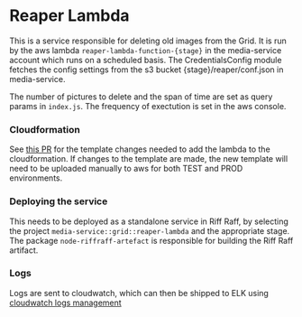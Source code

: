 # Reaper Lambda

This is a service responsible for deleting old images from the Grid. It is run by the aws lambda `reaper-lambda-function-{stage}` in the media-service account which runs on a scheduled basis.
The CredentialsConfig module fetches the config settings from the s3 bucket {stage}/reaper/conf.json in media-service.

The number of pictures to delete and the span of time are set as query params in `index.js`. The frequency of exectution is set in the aws console.

### Cloudformation

See [this PR](https://github.com/guardian/grid-infra/pull/306) for the template changes needed to add the lambda to the cloudformation. If changes to the template are made, the new template will need to be uploaded manually to aws for both TEST and PROD environments.

### Deploying the service

This needs to be deployed as a standalone service in Riff Raff, by selecting the project `media-service::grid::reaper-lambda` and the appropriate stage.
The package `node-riffraff-artefact` is responsible for building the Riff Raff artifact.

### Logs

Logs are sent to cloudwatch, which can then be shipped to ELK using [cloudwatch logs management](https://github.com/guardian/cloudwatch-logs-management)
